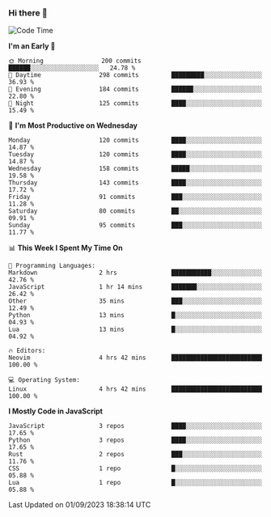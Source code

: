 ### Hi there 👋
<!--START_SECTION:waka-->
![Code Time](http://img.shields.io/badge/Code%20Time-146%20hrs%205%20mins-blue)

**I'm an Early 🐤** 

```text
🌞 Morning                200 commits         ██████░░░░░░░░░░░░░░░░░░░   24.78 % 
🌆 Daytime                298 commits         █████████░░░░░░░░░░░░░░░░   36.93 % 
🌃 Evening                184 commits         ██████░░░░░░░░░░░░░░░░░░░   22.80 % 
🌙 Night                  125 commits         ████░░░░░░░░░░░░░░░░░░░░░   15.49 % 
```
📅 **I'm Most Productive on Wednesday** 

```text
Monday                   120 commits         ████░░░░░░░░░░░░░░░░░░░░░   14.87 % 
Tuesday                  120 commits         ████░░░░░░░░░░░░░░░░░░░░░   14.87 % 
Wednesday                158 commits         █████░░░░░░░░░░░░░░░░░░░░   19.58 % 
Thursday                 143 commits         ████░░░░░░░░░░░░░░░░░░░░░   17.72 % 
Friday                   91 commits          ███░░░░░░░░░░░░░░░░░░░░░░   11.28 % 
Saturday                 80 commits          ██░░░░░░░░░░░░░░░░░░░░░░░   09.91 % 
Sunday                   95 commits          ███░░░░░░░░░░░░░░░░░░░░░░   11.77 % 
```


📊 **This Week I Spent My Time On** 

```text
💬 Programming Languages: 
Markdown                 2 hrs               ███████████░░░░░░░░░░░░░░   42.76 % 
JavaScript               1 hr 14 mins        ███████░░░░░░░░░░░░░░░░░░   26.42 % 
Other                    35 mins             ███░░░░░░░░░░░░░░░░░░░░░░   12.49 % 
Python                   13 mins             █░░░░░░░░░░░░░░░░░░░░░░░░   04.93 % 
Lua                      13 mins             █░░░░░░░░░░░░░░░░░░░░░░░░   04.92 % 

🔥 Editors: 
Neovim                   4 hrs 42 mins       █████████████████████████   100.00 % 

💻 Operating System: 
Linux                    4 hrs 42 mins       █████████████████████████   100.00 % 
```

**I Mostly Code in JavaScript** 

```text
JavaScript               3 repos             ████░░░░░░░░░░░░░░░░░░░░░   17.65 % 
Python                   3 repos             ████░░░░░░░░░░░░░░░░░░░░░   17.65 % 
Rust                     2 repos             ███░░░░░░░░░░░░░░░░░░░░░░   11.76 % 
CSS                      1 repo              █░░░░░░░░░░░░░░░░░░░░░░░░   05.88 % 
Lua                      1 repo              █░░░░░░░░░░░░░░░░░░░░░░░░   05.88 % 
```




 Last Updated on 01/09/2023 18:38:14 UTC
<!--END_SECTION:waka-->

<!--
**YoganshSharma/YoganshSharma** is a ✨ _special_ ✨ repository because its `README.md` (this file) appears on your GitHub profile.

Here are some ideas to get you started:

- 🔭 I’m currently working on ...
- 🌱 I’m currently learning ...
- 👯 I’m looking to collaborate on ...
- 🤔 I’m looking for help with ...
- 💬 Ask me about ...
- 📫 How to reach me: ...
- 😄 Pronouns: ...
- ⚡ Fun fact: ...
-->

